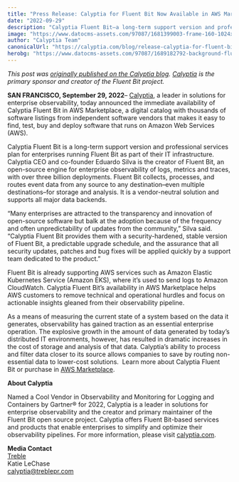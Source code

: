 ```yaml
---
title: "Press Release: Calyptia for Fluent Bit Now Available in AWS Marketplace"
date: "2022-09-29"
description: "Calyptia Fluent Bit—a long-term support version and professional services plan for enterprises running Fluent Bit—is now available on the AWS Marketplace"
image: "https://www.datocms-assets.com/97087/1681399003-frame-160-1024x571.jpg?auto=format&fit=max&w=1200"
author: "Calyptia Team"
canonicalUrl: "https://calyptia.com/blog/release-calyptia-for-fluent-bit-on-aws-marketplace"
herobg: "https://www.datocms-assets.com/97087/1689182792-background-fluent-bit.png"
---
```

*This post was [originally published on the Calyptia blog](https://calyptia.com/blog/release-calyptia-for-fluent-bit-on-aws-marketplace). [Calyptia](https://calyptia.com) is the primary sponsor and creator of the Fluent Bit project.*

**SAN FRANCISCO, September 29, 2022**– [Calyptia](https://calyptia.com/), a leader in solutions for enterprise observability, today announced the immediate availability of Calyptia Fluent Bit in AWS Marketplace, a digital catalog with thousands of software listings from independent software vendors that makes it easy to find, test, buy and deploy software that runs on Amazon Web Services (AWS).

Calyptia Fluent Bit is a long-term support version and professional services plan for enterprises running Fluent Bit as part of their IT infrastructure. Calyptia CEO and co-founder Eduardo Silva is the creator of Fluent Bit, an open-source engine for enterprise observability of logs, metrics and traces, with over three billion deployments. Fluent Bit collects, processes, and routes event data from any source to any destination–even multiple destinations–for storage and analysis. It is a vendor-neutral solution and supports all major data backends.

“Many enterprises are attracted to the transparency and innovation of open-source software but balk at the adoption because of the frequency and often unpredictability of updates from the community,” Silva said. “Calyptia Fluent Bit provides them with a security-hardened, stable version of Fluent Bit, a predictable upgrade schedule, and the assurance that all security updates, patches and bug fixes will be applied quickly by a support team dedicated to the product.”

Fluent Bit is already supporting AWS services such as Amazon Elastic Kubernetes Service (Amazon EKS), where it’s used to send logs to Amazon CloudWatch. Calyptia Fluent Bit’s availability in AWS Marketplace helps AWS customers to remove technical and operational hurdles and focus on actionable insights gleaned from their observability pipeline.

As a means of measuring the current state of a system based on the data it generates, observability has gained traction as an essential enterprise operation. The explosive growth in the amount of data generated by today’s distributed IT environments, however, has resulted in dramatic increases in the cost of storage and analysis of that data. Calyptia’s ability to process and filter data closer to its source allows companies to save by routing non-essential data to lower-cost solutions.  Learn more about Calyptia Fluent Bit or purchase in [AWS Marketplace](https://aws.amazon.com/marketplace/pp/prodview-z2en74bwhkfug?sr=0-1&ref_=beagle&applicationId=AWSMPContessa).

**About Calyptia**

Named a Cool Vendor in Observability and Monitoring for Logging and Containers by Gartner® for 2022, Calyptia is a leader in solutions for enterprise observability and the creator and primary maintainer of the Fluent Bit open source project. Calyptia offers Fluent Bit-based services and products that enable enterprises to simplify and optimize their observability pipelines. For more information, please visit [calyptia.com](https://calyptia.com/).

**Media Contact**  
[Treble](https://calyptia.comhttp://www.treblepr.com)  
Katie LeChase  
[calyptia@treblepr.com](https://calyptia.commailto:calyptia@treblepr.com)

